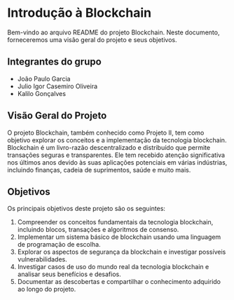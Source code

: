 # Introdução à Blockchain

Bem-vindo ao arquivo README do projeto Blockchain. Neste documento, forneceremos uma visão geral do projeto e seus objetivos.

## Integrantes do grupo
- João Paulo Garcia
- Julio Igor Casemiro Oliveira
- Kalilo Gonçalves

## Visão Geral do Projeto

O projeto Blockchain, também conhecido como Projeto II, tem como objetivo explorar os conceitos e a implementação da tecnologia blockchain. Blockchain é um livro-razão descentralizado e distribuído que permite transações seguras e transparentes. Ele tem recebido atenção significativa nos últimos anos devido às suas aplicações potenciais em várias indústrias, incluindo finanças, cadeia de suprimentos, saúde e muito mais.

## Objetivos

Os principais objetivos deste projeto são os seguintes:

1. Compreender os conceitos fundamentais da tecnologia blockchain, incluindo blocos, transações e algoritmos de consenso.
2. Implementar um sistema básico de blockchain usando uma linguagem de programação de escolha.
3. Explorar os aspectos de segurança da blockchain e investigar possíveis vulnerabilidades.
4. Investigar casos de uso do mundo real da tecnologia blockchain e analisar seus benefícios e desafios.
5. Documentar as descobertas e compartilhar o conhecimento adquirido ao longo do projeto.
